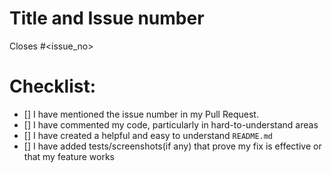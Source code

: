 # Title and Issue number 
<!-- Please make sure issue number is mention in Pull Request else PR will not be merged. -->

Closes #<issue_no>
<!-- Example Closes #244  -->
<!-- Replace `issue_no` with the issue number which is fixed in this PR -->


# Checklist:

- [] I have mentioned the issue number in my Pull Request.
- [] I have commented my code, particularly in hard-to-understand areas
- [] I have created a helpful and easy to understand `README.md`
- [] I have added tests/screenshots(if any) that prove my fix is effective or that my feature works
